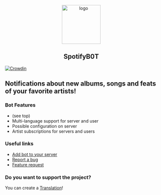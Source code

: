 <div align="center">
    <img 
        src="https://media.discordapp.net/attachments/673196965059887114/988543524133826630/unknown.png"
        alt="logo"
        width="128px" style="max-width:100%;"
    >
    <h2>
        SpotifyB0T
    </h2>
</div>

[![Crowdin](https://badges.crowdin.net/spotifyb0t/localized.svg)](https://crowdin.com/project/spotifyb0t)

## Notifications about new albums, songs and feats of your favorite artists!

### Bot Features
- (see top)
- Multi-language support for server and user
- Possible configuration on server
- Artist subscriptions for servers and users

### Useful links
- [Add bot to your server](https://discord.com/oauth2/authorize?client_id=968882980720373840&permissions=414464724032&scope=bot+applications.commands)
- [Report a bug](https://github.com/KamelaJda/SpotifyB0T/issues/new?assignees=KamelaJda&labels=bug&template=bug_report.md&title=%5BBUG%5D)
- [Feature request](https://github.com/KamelaJda/SpotifyB0T/issues/new?assignees=KamelaJda&labels=feature&template=feature_request.md&title=%5BFEATURE%5D)

### Do you want to support the project?
You can create a [Translation](https://crowdin.com/project/spotifyb0t)!